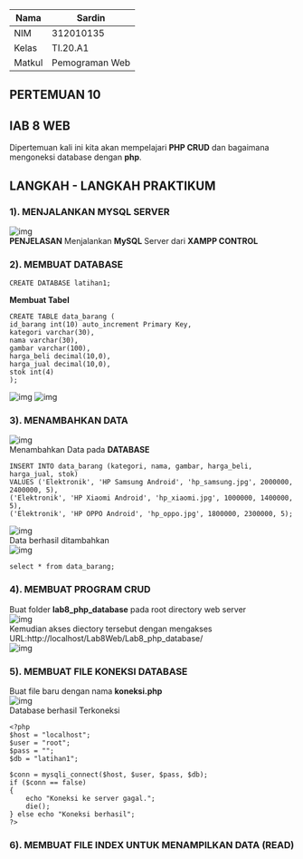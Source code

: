 | Nama   | Sardin         |
| ------ | -------------- |
| NIM    | 312010135      |
| Kelas  | TI.20.A1       |
| Matkul | Pemograman Web |

## PERTEMUAN 10

## lAB 8 WEB

Dipertemuan kali ini kita akan mempelajari **PHP CRUD** dan bagaimana mengoneksi database dengan **php**.

## LANGKAH - LANGKAH PRAKTIKUM

### 1). MENJALANKAN MYSQL SERVER

![img](img/ss%20menjalankan%20mysql.png)<br>
**PENJELASAN**
Menjalankan **MySQL** Server dari **XAMPP CONTROL**

### 2). MEMBUAT DATABASE

```
CREATE DATABASE latihan1;
```

**Membuat Tabel**

```
CREATE TABLE data_barang (
id_barang int(10) auto_increment Primary Key,
kategori varchar(30),
nama varchar(30),
gambar varchar(100),
harga_beli decimal(10,0),
harga_jual decimal(10,0),
stok int(4)
);
```

![img](img/membuat%20database%20dan%20mebuat%20tabel%201.1%20.png)
![img](img/membuat%20database%20dan%20mebuat%20tabel%201.2.png)

### 3). MENAMBAHKAN DATA

![img](img/menambahkan%20data%201.1.png)<br>
Menambahkan Data pada **DATABASE**<br>

```
INSERT INTO data_barang (kategori, nama, gambar, harga_beli, harga_jual, stok)
VALUES ('Elektronik', 'HP Samsung Android', 'hp_samsung.jpg', 2000000, 2400000, 5),
('Elektronik', 'HP Xiaomi Android', 'hp_xiaomi.jpg', 1000000, 1400000, 5),
('Elektronik', 'HP OPPO Android', 'hp_oppo.jpg', 1800000, 2300000, 5);
```

![img](img/menambahkan%20data%201.2.png)<br>
Data berhasil ditambahkan<br>
![img](img/menambahkan%20data%201.3.png)<br>

```
select * from data_barang;
```

### 4). MEMBUAT PROGRAM CRUD

Buat folder **lab8_php_database** pada root directory web server<br>
![img](img/membuat%20folder%20Lab8_php_database.png)<br>
Kemudian akses diectory tersebut dengan mengakses URL:http://localhost/Lab8Web/Lab8_php_database/<br>
![img](img/ss1.png)<br>

### 5). MEMBUAT FILE KONEKSI DATABASE

Buat file baru dengan nama **koneksi.php**<br>
![img](img/koneksiPHP.png)<br>
Database berhasil Terkoneksi

```code php
<?php
$host = "localhost";
$user = "root";
$pass = "";
$db = "latihan1";

$conn = mysqli_connect($host, $user, $pass, $db);
if ($conn == false)
{
    echo "Koneksi ke server gagal.";
    die();
} else echo "Koneksi berhasil";
?>
```

### 6). MEMBUAT FILE INDEX UNTUK MENAMPILKAN DATA (READ)
